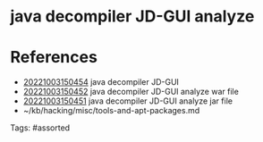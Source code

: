 # java decompiler JD-GUI analyze

# References
- [20221003150454](/zet/20221003150454/) java decompiler JD-GUI
- [20221003150452](/zet/20221003150452/) java decompiler JD-GUI analyze war file
- [20221003150451](/zet/20221003150451/) java decompiler JD-GUI analyze jar file
- ~/kb/hacking/misc/tools-and-apt-packages.md

Tags:
    #assorted

